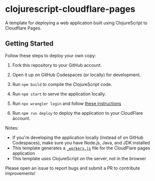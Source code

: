 # clojurescript-cloudflare-pages

A template for deploying a web application built using ClojureScript to Cloudflare Pages.

## Getting Started

Follow these steps to deploy your own copy:

1. Fork this repository to your GitHub account.

2. Open it up on GitHub Codespaces (or locally) for development.

3. Run `npm build` to compile the ClojureScript code.

4. Run `npm start` to serve the application locally.

5. Run `npx wrangler login` and follow [these instructions](https://developers.cloudflare.com/workers/wrangler/commands/#use-wrangler-login-on-a-remote-machine)

6. Run `npm run deploy` to deploy the application to your CloudFlare account.

Notes:

- If you're developing the application locally (instead of on GitHub Codespaces), make sure you have Node.js, Java, and JDK installed
- This template generates a [`_workers.js`](https://developers.cloudflare.com/pages/functions/advanced-mode/) file for the CloudFlare pages application
- This template uses ClojureScript on the server, not in the browser

Please open an issue to report bugs and submit a PR to contribute improvements!



